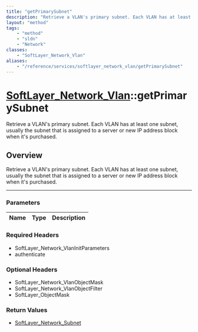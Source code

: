 ```yaml
---
title: "getPrimarySubnet"
description: "Retrieve a VLAN's primary subnet. Each VLAN has at least one subnet, usually the subnet that is assigned to a server or... "
layout: "method"
tags:
    - "method"
    - "sldn"
    - "Network"
classes:
    - "SoftLayer_Network_Vlan"
aliases:
    - "/reference/services/softlayer_network_vlan/getPrimarySubnet"
---
```

# [SoftLayer_Network_Vlan](/reference/services/SoftLayer_Network_Vlan)::getPrimarySubnet

Retrieve a VLAN's primary subnet. Each VLAN has at least one subnet, usually the subnet that is assigned to a server or new IP address block when it's purchased.


## Overview 
Retrieve a VLAN's primary subnet. Each VLAN has at least one subnet, usually the subnet that is assigned to a server or new IP address block when it's purchased.

-----

### Parameters 
|Name | Type | Description |
| --- | --- | --- |


### Required Headers
* SoftLayer_Network_VlanInitParameters
* authenticate


### Optional Headers
* SoftLayer_Network_VlanObjectMask
* SoftLayer_Network_VlanObjectFilter
* SoftLayer_ObjectMask

### Return Values
* <a href='/reference/datatypes/SoftLayer_Network_Subnet'>SoftLayer_Network_Subnet </a>





